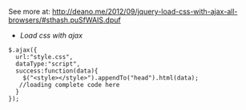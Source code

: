 
See more at: 
http://deano.me/2012/09/jquery-load-css-with-ajax-all-browsers/#sthash.puSfWAIS.dpuf
* *Load css with ajax*  
```
$.ajax({
  url:"style.css",
  dataType:"script",
  success:function(data){
    $("<style></style>").appendTo("head").html(data);
   //loading complete code here
  }
});
```
